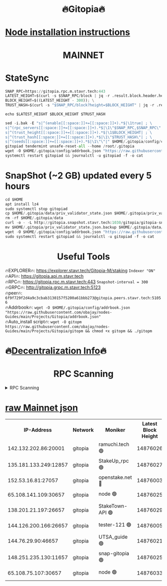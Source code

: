 <h1 align="center"> 🔥Gitopia🔥</h1>

[Node installation instructions](https://github.com/obajay/nodes-Guides/tree/main/Projects/Gitopia)
=

<h1 align="center"> MAINNET</h1>

# StateSync
```python
SNAP_RPC=https://gitopia.rpc.m.stavr.tech:443
LATEST_HEIGHT=$(curl -s $SNAP_RPC/block | jq -r .result.block.header.height); \
BLOCK_HEIGHT=$((LATEST_HEIGHT - 300)); \
TRUST_HASH=$(curl -s "$SNAP_RPC/block?height=$BLOCK_HEIGHT" | jq -r .result.block_id.hash)

echo $LATEST_HEIGHT $BLOCK_HEIGHT $TRUST_HASH

sed -i.bak -E "s|^(enable[[:space:]]+=[[:space:]]+).*$|\1true| ; \
s|^(rpc_servers[[:space:]]+=[[:space:]]+).*$|\1\"$SNAP_RPC,$SNAP_RPC\"| ; \
s|^(trust_height[[:space:]]+=[[:space:]]+).*$|\1$BLOCK_HEIGHT| ; \
s|^(trust_hash[[:space:]]+=[[:space:]]+).*$|\1\"$TRUST_HASH\"| ; \
s|^(seeds[[:space:]]+=[[:space:]]+).*$|\1\"\"|" $HOME/.gitopia/config/config.toml
gitopiad tendermint unsafe-reset-all --home /root/.gitopia
wget -O $HOME/.gitopia/config/addrbook.json "https://raw.githubusercontent.com/obajay/nodes-Guides/main/Projects/Gitopia/addrbook.json"
systemctl restart gitopiad && journalctl -u gitopiad -f -o cat
```
# SnapShot (~2 GB) updated every 5 hours
```python
cd $HOME
apt install lz4
sudo systemctl stop gitopiad
cp $HOME/.gitopia/data/priv_validator_state.json $HOME/.gitopia/priv_validator_state.json.backup
rm -rf $HOME/.gitopia/data
curl -o - -L http://gitopia.snapshot.stavr.tech:1030/gitopia/gitopia-snap.tar.lz4 | lz4 -c -d - | tar -x -C $HOME/.gitopia --strip-components 2
mv $HOME/.gitopia/priv_validator_state.json.backup $HOME/.gitopia/data/priv_validator_state.json
wget -O $HOME/.gitopia/config/addrbook.json "https://raw.githubusercontent.com/obajay/nodes-Guides/main/Projects/Gitopia/addrbook.json"
sudo systemctl restart gitopiad && journalctl -u gitopiad -f -o cat
```
 <h1 align="center"> Useful Tools</h1>

🔥EXPLORER🔥:      https://explorer.stavr.tech/Gitopia-M/staking  `Indexer "ON"` \
🔥API🔥: 			 		 https://gitopia.api.m.stavr.tech \
🔥RPC🔥:           https://gitopia.rpc.m.stavr.tech:443              `Snapshot-interval = 300` \
🔥GRPC🔥:          http://gitopia.grpc.m.stavr.tech:5123 \
🔥peer🔥:					 `6f9f729f2d4a9c3cbab3130157f5200a61bbb273@gitopia.peers.stavr.tech:51056` \
🔥Addrbook🔥:    ```wget -O $HOME/.gitopia/config/addrbook.json "https://raw.githubusercontent.com/obajay/nodes-Guides/main/Projects/Gitopia/addrbook.json"``` \
🔥Auto_install script🔥: ```wget -O gitopm https://raw.githubusercontent.com/obajay/nodes-Guides/main/Projects/Gitopia/gitopm && chmod +x gitopm && ./gitopm```

🔥[Decentralization Info](https://github.com/obajay/StateSync-snapshots/tree/main/Projects/Gitopia/Decentralization)🔥
=

<h1 align="center"> RPC Scanning</h1>

<details>
<summary>RPC Scanning</summary>

<h2 align="center"> We scan nodes in real time every 4 hours. And we provide the final result of RPC endpoints.
We cannot influence the operation of these nodes in any way. </h2>


```python
If Voting Power is higher than 0 --> then the Node is a validator of the network and may be subject to attack and be a potential threat to the chain.
```
```python
We marked such validators with a red symbol
```

</details>

[raw Mainnet json](https://rpc-check.gitopm.stavr.tech/gitopm/rpc-gitopm-result.json)
=

<table><tr><th>IP-Address</th><th>Network</th><th>Moniker</th><th>Latest Block Height</th><th>Earliest Block Height</th><th>Catching Up</th><th>Tx Index</th><th>Voting Power</th><th>Scan Time</th></tr><tr><td>142.132.202.86:20001</td><td>gitopia</td><td>ramuchi.tech 🟢</td><td>14876026</td><td>6548337</td><td>False</td><td>on</td><td>0</td><td>2024-03-06T03:47:20.682637344UTC</td></tr><tr><td>135.181.133.249:12857</td><td>gitopia</td><td>StakeUp_rpc 🟢</td><td>14876027</td><td>8010001</td><td>False</td><td>on</td><td>0</td><td>2024-03-06T03:47:21.006052345UTC</td></tr><tr><td>152.53.16.81:27057</td><td>gitopia</td><td>openstake.net 🔴</td><td>14876003</td><td>10455001</td><td>False</td><td>off</td><td>54688</td><td>2024-03-06T03:46:42.613430029UTC</td></tr><tr><td>65.108.141.109:30657</td><td>gitopia</td><td>node 🟢</td><td>14876025</td><td>12299845</td><td>False</td><td>on</td><td>0</td><td>2024-03-06T03:47:18.172228266UTC</td></tr><tr><td>138.201.21.197:26657</td><td>gitopia</td><td>StakeTown-API 🟢</td><td>14876029</td><td>12733501</td><td>False</td><td>on</td><td>0</td><td>2024-03-06T03:47:25.395247972UTC</td></tr><tr><td>144.126.200.166:26657</td><td>gitopia</td><td>tester-121 🟢</td><td>14876005</td><td>12832814</td><td>False</td><td>off</td><td>0</td><td>2024-03-06T03:46:44.990222852UTC</td></tr><tr><td>144.76.29.90:46657</td><td>gitopia</td><td>UTSA_guide 🟢</td><td>14876021</td><td>13035301</td><td>False</td><td>on</td><td>0</td><td>2024-03-06T03:47:11.690249040UTC</td></tr><tr><td>148.251.235.130:11657</td><td>gitopia</td><td>snap-gitopia 🟢</td><td>14876025</td><td>14079001</td><td>False</td><td>on</td><td>0</td><td>2024-03-06T03:47:18.411449953UTC</td></tr><tr><td>65.108.75.107:30657</td><td>gitopia</td><td>node 🟢</td><td>14876033</td><td>14269230</td><td>False</td><td>on</td><td>0</td><td>2024-03-06T03:47:31.788340006UTC</td></tr></table>
